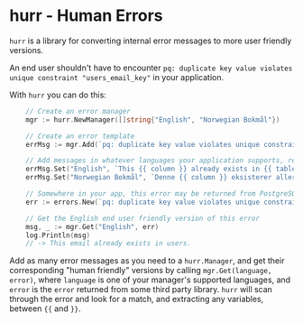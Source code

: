 # hurr - Human Errors
`hurr` is a library for converting internal error messages to more user friendly versions.

An end user shouldn't have to encounter `pq: duplicate key value violates unique constraint "users_email_key"` in your application.

With `hurr` you can do this:

```go
	// Create an error manager
	mgr := hurr.NewManager([]string{"English", "Norwegian Bokmål"})

	// Create an error template
	errMsg := mgr.Add(`pq: duplicate key value violates unique constraint "{{ table }}_{{ column }}_key"`)

	// Add messages in whatever languages your application supports, reusing the variables extracted from the error template above
	errMsg.Set("English", `This {{ column }} already exists in {{ table }}.`)
	errMsg.Set("Norwegian Bokmål", `Denne {{ column }} eksisterer allerede i {{ table }}.`)

	// Somewhere in your app, this error may be returned from PostgreSQL
	err := errors.New(`pq: duplicate key value violates unique constraint "users_email_key"`)

	// Get the English end user friendly version of this error
	msg, _ := mgr.Get("English", err)
	log.Println(msg)
	// -> This email already exists in users.
```

Add as many error messages as you need to a `hurr.Manager`, and get their corresponding "human friendly" versions by calling `mgr.Get(language, error)`, where `language` is one of your manager's supported languages, and `error` is the `error` returned from some third party library. `hurr` will scan through the error and look for a match, and extracting any variables, between `{{` and `}}`.